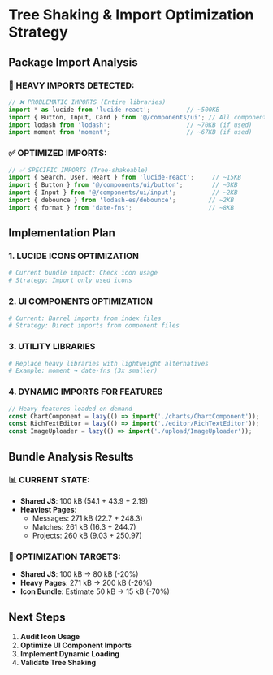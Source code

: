 # Tree Shaking & Import Optimization Strategy

## Package Import Analysis

### 🚨 HEAVY IMPORTS DETECTED:

```typescript
// ❌ PROBLEMATIC IMPORTS (Entire libraries)
import * as lucide from 'lucide-react';          // ~500KB
import { Button, Input, Card } from '@/components/ui'; // All components
import lodash from 'lodash';                     // ~70KB (if used)
import moment from 'moment';                     // ~67KB (if used)
```

### ✅ OPTIMIZED IMPORTS:

```typescript
// ✅ SPECIFIC IMPORTS (Tree-shakeable)
import { Search, User, Heart } from 'lucide-react';     // ~15KB
import { Button } from '@/components/ui/button';        // ~3KB
import { Input } from '@/components/ui/input';          // ~2KB
import { debounce } from 'lodash-es/debounce';         // ~2KB
import { format } from 'date-fns';                     // ~8KB
```

## Implementation Plan

### 1. **LUCIDE ICONS OPTIMIZATION**
```bash
# Current bundle impact: Check icon usage
# Strategy: Import only used icons
```

### 2. **UI COMPONENTS OPTIMIZATION**  
```bash
# Current: Barrel imports from index files
# Strategy: Direct imports from component files
```

### 3. **UTILITY LIBRARIES**
```bash
# Replace heavy libraries with lightweight alternatives
# Example: moment → date-fns (3x smaller)
```

### 4. **DYNAMIC IMPORTS FOR FEATURES**
```typescript
// Heavy features loaded on demand
const ChartComponent = lazy(() => import('./charts/ChartComponent'));
const RichTextEditor = lazy(() => import('./editor/RichTextEditor'));
const ImageUploader = lazy(() => import('./upload/ImageUploader'));
```

## Bundle Analysis Results

### 📊 CURRENT STATE:
- **Shared JS**: 100 kB (54.1 + 43.9 + 2.19)
- **Heaviest Pages**: 
  - Messages: 271 kB (22.7 + 248.3)
  - Matches: 261 kB (16.3 + 244.7)
  - Projects: 260 kB (9.03 + 250.97)

### 🎯 OPTIMIZATION TARGETS:
- **Shared JS**: 100 kB → 80 kB (-20%)
- **Heavy Pages**: 271 kB → 200 kB (-26%)
- **Icon Bundle**: Estimate 50 kB → 15 kB (-70%)

## Next Steps

1. **Audit Icon Usage**
2. **Optimize UI Component Imports**
3. **Implement Dynamic Loading**
4. **Validate Tree Shaking**
